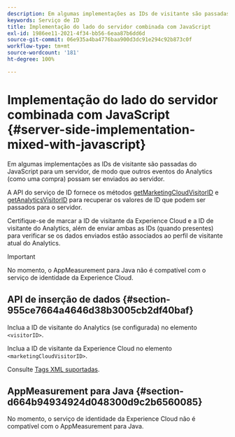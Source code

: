 ```yaml
---
description: Em algumas implementações as IDs de visitante são passadas do JavaScript para um servidor, de modo que outros eventos do Analytics (como uma compra) possam ser enviados ao servidor.
keywords: Serviço de ID
title: Implementação do lado do servidor combinada com JavaScript
exl-id: 1986ee11-2021-4f34-bb56-6eaa87b6dd6d
source-git-commit: 06e935a4ba4776baa900d3dc91e294c92b873c0f
workflow-type: tm+mt
source-wordcount: '181'
ht-degree: 100%

---
```


# Implementação do lado do servidor combinada com JavaScript {#server-side-implementation-mixed-with-javascript}

Em algumas implementações as IDs de visitante são passadas do JavaScript para um servidor, de modo que outros eventos do Analytics (como uma compra) possam ser enviados ao servidor.

A API do serviço de ID fornece os métodos [getMarketingCloudVisitorID](../../library/get-set/getmcvid.md) e [getAnalyticsVisitorID](../../library/get-set/getanalyticsvisitorid.md) para recuperar os valores de ID que podem ser passados para o servidor.

Certifique-se de marcar a ID de visitante da Experience Cloud e a ID de visitante do Analytics, além de enviar ambas as IDs (quando presentes) para verificar se os dados enviados estão associados ao perfil de visitante atual do Analytics.

>[!IMPORTANT]
>
>No momento, o AppMeasurement para Java não é compatível com o serviço de identidade da Experience Cloud.

## API de inserção de dados {#section-955ce7664a4646d38b3005cb2df40baf}

Inclua a ID de visitante do Analytics (se configurada) no elemento `<visitorID>`.

Inclua a ID de visitante da Experience Cloud no elemento `<marketingCloudVisitorID>`.

Consulte [Tags XML suportadas](https://www.adobe.io).

## AppMeasurement para Java {#section-d664b94934924d048300d9c2b6560085}

No momento, o serviço de identidade da Experience Cloud não é compatível com o AppMeasurement para Java.
